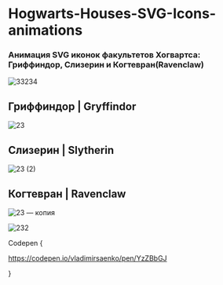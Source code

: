 # Hogwarts-Houses-SVG-Icons-animations
 
### Анимация SVG иконок факультетов Хогвартса: Гриффиндор, Слизерин и Когтевран(Ravenclaw)

![33234](https://user-images.githubusercontent.com/56477695/121079193-843c1b00-c7e2-11eb-98cb-00983399d405.png)

## Гриффиндор | Gryffindor

![23](https://user-images.githubusercontent.com/56477695/120863274-ef8fae00-c592-11eb-9b42-8a843d4a9c0c.png)

## Слизерин | Slytherin

![23 (2)](https://user-images.githubusercontent.com/56477695/120863296-fae2d980-c592-11eb-8e99-9a09fb112a87.png)

## Когтевран | Ravenclaw

![23 — копия](https://user-images.githubusercontent.com/56477695/120863323-0504d800-c593-11eb-926c-280cc0143d8e.png)


![232](https://user-images.githubusercontent.com/56477695/123521589-4a16b880-d6c0-11eb-8f23-677ba19f5574.jpg)


Codepen {

https://codepen.io/vladimirsaenko/pen/YzZBbGJ

}
